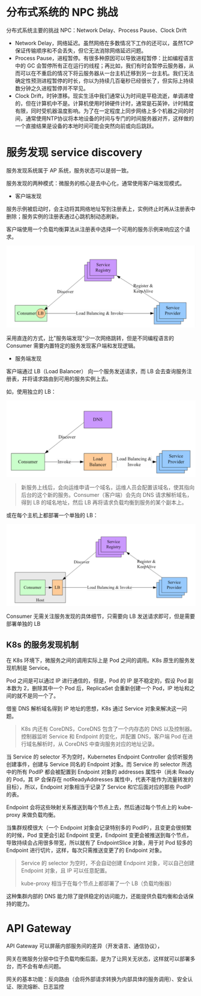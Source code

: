 
# 分布式系统的 NPC 挑战

分布式系统主要的挑战 NPC：Network Delay、Process Pause、Clock Drift

- Network Delay，网络延迟。虽然网络在多数情况下工作的还可以，虽然TCP保证传输顺序和不会丢失，但它无法消除网络延迟问题。
- Process Pause，进程暂停。有很多种原因可以导致进程暂停：比如编程语言中的 GC 会暂停所有正在运行的线程；再比如，我们有时会暂停云服务器，从而可以在不重启的情况下将云服务器从一台主机迁移到另一台主机。我们无法确定性预测进程暂停的时长，你以为持续几百毫秒已经很长了，但实际上持续数分钟之久进程暂停并不罕见。
- Clock Drift，时钟漂移。现实生活中我们通常认为时间是平稳流逝，单调递增的，但在计算机中不是。计算机使用时钟硬件计时，通常是石英钟，计时精度有限，同时受机器温度影响。为了在一定程度上同步网络上多个机器之间的时间，通常使用NTP协议将本地设备的时间与专门的时间服务器对齐，这样做的一个直接结果是设备的本地时间可能会突然向前或向后跳跃。

# 服务发现 service discovery

服务发现系统属于 AP 系统，服务状态可以是弱一致。

服务发现的两种模式：微服务的核心是去中心化，通常使用客户端发现模式。

- 客户端发现

服务示例被启动时，会主动将其网络地址写到注册表上，实例终止时再从注册表中删除；服务实例的注册表通过心跳机制动态刷新。

客户端使用一个负载均衡算法从注册表中选择一个可用的服务示例来响应这个请求。

![进程内 LB](../images/serviceDiscovery2.png)

采用直连的方式，比"服务端发现"少一次网络跳转，但是不同编程语言的 Consumer 需要内置特定的服务发现客户端和发现逻辑。

- 服务端发现

客户端通过 LB（Load Balancer） 向一个服务发送请求，而 LB 会去查询服务注册表，并将请求路由到可用的服务实例上去。

如，使用独立的 LB：

![独立的 LB](../images/serviceDiscovery1.png)

> 新服务上线后，会向运维申请一个域名，运维人员会配置该域名，使其指向后台的这个新的服务。Consumer（客户端）会先向 DNS 请求解析域名，得到 LB 的域名地址，然后 LB 再将请求负载均衡到服务的某个副本上。

或在每个主机上都部署一个单独的 LB：

![主机独立进程 LB](../images/serviceDiscovery3.png)

Consumer 无需关注服务发现的具体细节，只需要向 LB 发送请求即可，但是需要部署单独的 LB

## K8s 的服务发现机制

在 K8s 环境下，微服务之间的调用实际上是 Pod 之间的调用。K8s 原生的服务发现机制是 Service。

Pod 之间是可以通过 IP 进行通信的，但是，Pod 的 IP 是不稳定的，假设 Pod 副本数为 2，删除其中一个 Pod 后，ReplicaSet 会重新创建一个 Pod，IP 地址和之间的就不是同一个了。

借鉴 DNS 解析域名得到 IP 地址的思想，K8s 通过 Service 对象来解决这一问题。

> K8s 内还有 CoreDNS，CoreDNS 包含了一个内存态的 DNS 以及控制器。控制器监听 Service 和 Endpoint 的变化，并配置 DNS，客户端 Pod 在进行域名解析时，从 CoreDNS 中查询服务对应的地址记录。

当 Service 的 selector 不为空时，Kubernetes Endpoint Controller 会侦听服务创建事件，创建与 Service 同名的 Endpoint 对象。而 Service 的 selector 所选中的所有 PodIP 都会被配置到 Endpoint 对象的 addresses 属性中（尚未 Ready 的 Pod，其 IP 会保存在 notReadyAddresses 属性中，代表不能作为流量转发的目标），所以，Endpoint 对象相当于记录了 Service 和它后面对应的那些 PodIP 的表。

Endpoint 会将这些映射关系推送到每个节点上去，然后通过每个节点上的 kube-proxy 来做负载均衡。

当集群规模很大（一个 Endpoint 对象会记录特别多的 PodIP），且变更会很频繁的时候，Pod 变更会引起 Endpoint 变更，Endpoint 变更会被推送到每个节点，导致持续会占用很多带宽，所以就有了 EndpointSlice 对象，用于对 Pod 较多的 Endpoint 进行切片，这样，每次只需推送变更了的 Endpoint 对象。

> Service 的 selector 为空时，不会自动创建 Endpoint 对象，可以自己创建 Endpoint 对象，且 IP 可以任意配置。
> 
> kube-proxy 相当于在每个节点上都部署了一个 LB（负载均衡器）

这种集群内部的 DNS 能力除了提供稳定的访问能力，还能提供负载均衡和会话保持的能力。

# API Gateway

API Gateway 可以屏蔽内部服务间的差异（开发语言、通信协议），

网关在微服务分层中位于负载均衡后面，是为了让网关无状态，这样就可以部署多台，而不会有单点问题。

网关的基本功能：反向路由（会将外部请求转换为内部具体的服务调用）、安全认证、限流熔断、日志监控
